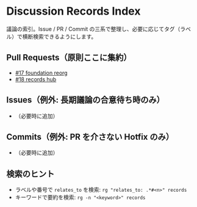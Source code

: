 # Discussion Records Index

議論の索引。Issue / PR / Commit の三系で整理し、必要に応じてタグ（ラベル）で横断検索できるようにします。

## Pull Requests（原則ここに集約）
- [#17 foundation reorg](by-pr/17-foundation-reorg/summary.md)
- [#18 records hub](by-pr/18-records-hub/summary.md)

## Issues（例外: 長期議論の合意待ち時のみ）
- （必要時に追加）

## Commits（例外: PR を介さない Hotfix のみ）
- （必要時に追加）

## 検索のヒント
- ラベルや番号で `relates_to` を検索: `rg "relates_to: .*#<n>" records`
- キーワードで要約を検索: `rg -n "<keyword>" records`
